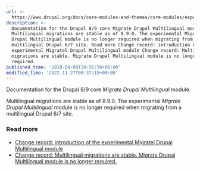 ```yaml
---
url: >-
  https://www.drupal.org/docs/core-modules-and-themes/core-modules/experimental-migrate-drupal-multilingual
description: >-
  Documentation for the Drupal 8/9 core Migrate Drupal Multilingual module.
  Multilingual migrations are stable as of 8.9.0. The experimental Migrate
  Drupal Multilingual module is no longer required when migrating from a
  multilingual Drupal 6/7 site. Read more Change record: introduction of the
  experimental Migratel Drupal Multilingual module Change record: Multilingual
  migrations are stable. Migrate Drupal Multilingual module is no longer
  required.
published_time: '2018-04-09T20:56:50+00:00'
modified_time: '2022-11-27T00:37:18+00:00'
---
```

Documentation for the Drupal 8/9 core _Migrate Drupal Multilingual_ module.

Multilingual migrations are stable as of 8.9.0\. The experimental _Migrate Drupal Multilingual_ module is no longer required when migrating from a multilingual Drupal 6/7 site.

### Read more

* [Change record: introduction of the experimental Migratel Drupal Multilingual module](https://www.drupal.org/node/2960040)
* [Change record: Multilingual migrations are stable. Migrate Drupal Multilingual module is no longer required.](https://www.drupal.org/node/3080264)